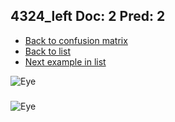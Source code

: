 ## 4324_left Doc: 2 Pred: 2
- [Back to confusion matrix](https://github.com/juliandewit/kaggle_retinopathy/blob/master/matrix.md)
- [Back to list](https://github.com/juliandewit/kaggle_retinopathy/blob/master/lists/22/list.md)
- [Next example in list](https://github.com/juliandewit/kaggle_retinopathy/blob/master/lists/22/43/43307_left.md)

![Eye](https://retinopaty.blob.core.windows.net/size1024/4324_left_2.jpeg)

### 

![Eye]()
